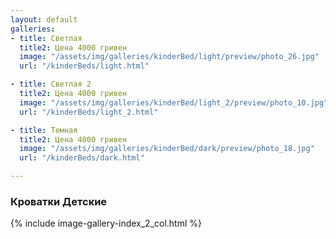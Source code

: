 ```yaml
---
layout: default
galleries:
- title: Светлая
  title2: Цена 4000 гривен
  image: "/assets/img/galleries/kinderBed/light/preview/photo_26.jpg"
  url: "/kinderBeds/light.html"

- title: Светлая 2
  title2: Цена 4000 гривен
  image: "/assets/img/galleries/kinderBed/light_2/preview/photo_10.jpg"
  url: "/kinderBeds/light_2.html"

- title: Темная
  title2: Цена 4000 гривен
  image: "/assets/img/galleries/kinderBed/dark/preview/photo_18.jpg"
  url: "/kinderBeds/dark.html"

---
```


### Кроватки Детские

{% include image-gallery-index_2_col.html %}
